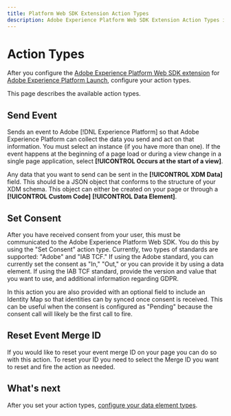 ```yaml
---
title: Platform Web SDK Extension Action Types
description: Adobe Experience Platform Web SDK Extension Action Types in Adobe Experience Platform Launch
---
```


# Action Types

After you configure the [Adobe Experience Platform Web SDK extension](web-sdk-extension.md) for [Adobe Experience Platform Launch](https://experienceleague.adobe.com/docs/launch.html), configure your action types.

This page describes the available action types.

## Send Event

Sends an event to Adobe [!DNL Experience Platform] so that Adobe Experience Platform can collect the data you send and act on that information. You must select an instance (if you have more than one). If the event happens at the beginning of a page load or during a view change in a single page application, select **[!UICONTROL Occurs at the start of a view]**. 

Any data that you want to send can be sent in the **[!UICONTROL XDM Data]** field. This should be a JSON object that conforms to the structure of your XDM schema. This object can either be created on your page or through a **[!UICONTROL Custom Code]** **[!UICONTROL Data Element]**.

## Set Consent

After you have received consent from your user, this must be communicated to the Adobe Experience Platform Web SDK. You do this by using the "Set Consent" action type. Currently, two types of standards are supported: "Adobe" and "IAB TCF." If using the Adobe standard, you can currently set the consent as "In," "Out," or you can provide it by using a data element. If using the IAB TCF standard, provide the version and value that you want to use, and additional information regarding GDPR. 

In this action you are also provided with an optional field to include an Identity Map so that identities can by synced once consent is received. This can be useful when the consent is configured as "Pending" because the consent call will likely be the first call to fire. 

## Reset Event Merge ID

If you would like to reset your event merge ID on your page you can do so with this action. To reset your ID you need to select the Merge ID you want to reset and fire the action as needed.

## What's next

After you set your action types, [configure your data element types](data-element-types.md).